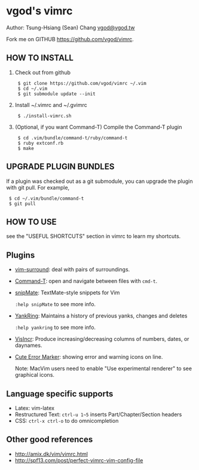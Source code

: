 vgod's vimrc
============
Author: Tsung-Hsiang (Sean) Chang <vgod@vgod.tw>

Fork me on GITHUB  https://github.com/vgod/vimrc.

HOW TO INSTALL
--------------

1. Check out from github

        $ git clone https://github.com/vgod/vimrc ~/.vim
        $ cd ~/.vim
        $ git submodule update --init

2. Install ~/.vimrc and ~/.gvimrc

        $ ./install-vimrc.sh

3. (Optional, if you want Command-T) Compile the Command-T plugin

        $ cd .vim/bundle/command-t/ruby/command-t
        $ ruby extconf.rb
        $ make
  
UPGRADE PLUGIN BUNDLES
----------------------

If a plugin was checked out as a git submodule, you can upgrade the plugin
with git pull. For example, 

     $ cd ~/.vim/bundle/command-t
     $ git pull

HOW TO USE
----------

see the "USEFUL SHORTCUTS" section in vimrc to learn my shortcuts.

Plugins
-------

* [vim-surround](https://github.com/tpope/vim-surround/blob/master/doc/surround.txt): deal with pairs of surroundings.
   

* [Command-T](https://github.com/wincent/Command-T): open and navigate between files with `cmd-t`.
  
* [snipMate](http://www.vim.org/scripts/script.php?script_id=2540): TextMate-style snippets for Vim

  `:help snipMate` to see more info.

* [YankRing](http://www.vim.org/scripts/script.php?script_id=1234): Maintains a history of previous yanks, changes and deletes 
  
  `:help yankring` to see more info.

* [VisIncr](http://www.vim.org/scripts/script.php?script_id=670): Produce increasing/decreasing columns of numbers, dates, or daynames.
  
  
* [Cute Error Marker](http://www.vim.org/scripts/script.php?script_id=2653): showing error and warning icons on line.
  
   Note: MacVim users need to enable "Use experimental renderer" to see
   graphical icons.


Language specific supports
--------------------------

* Latex: vim-latex
* Restructured Text: `ctrl-u 1~5` inserts Part/Chapter/Section headers
* CSS: `ctrl-x ctrl-o` to do omnicompletion 

Other good references
---------------------

* http://amix.dk/vim/vimrc.html
* http://spf13.com/post/perfect-vimrc-vim-config-file
